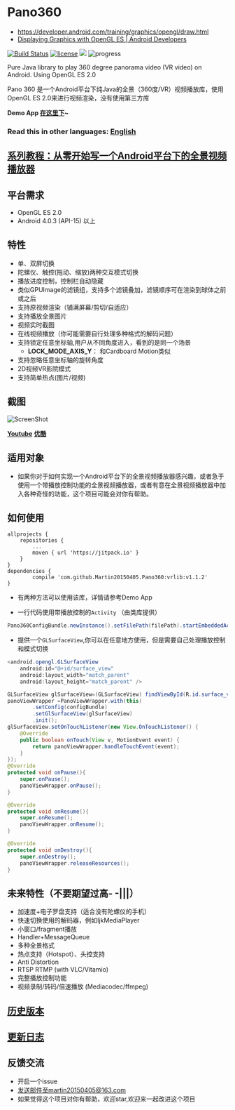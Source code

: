 # Pano360

- https://developer.android.com/training/graphics/opengl/draw.html
- [Displaying Graphics with OpenGL ES | Android Developers](https://developer.android.com/training/graphics/opengl/index.html)


[![Build Status](https://travis-ci.org/Martin20150405/Pano360.svg?branch=master)](https://travis-ci.org/Martin20150405/Pano360) [![license](https://img.shields.io/github/license/mashape/apistatus.svg)](LECENSE) [![](https://jitpack.io/v/Martin20150405/Pano360.svg)](https://jitpack.io/#Martin20150405/Pano360)  ![progress](http://progressed.io/bar/62?title=Progress)

Pure Java library to play 360 degree panorama video (VR video) on Android. Using OpenGL ES 2.0 
  
Pano 360 是一个Android平台下纯Java的全景（360度/VR）视频播放库，使用OpenGL ES 2.0来进行视频渲染，没有使用第三方库

**Demo App [在这里下](https://raw.githubusercontent.com/Martin20150405/Pano360/master/pano360demo/pano360demo-release.apk)~**

### Read this in other languages: [English](README.en.md)

## [系列教程：从零开始写一个Android平台下的全景视频播放器](http://blog.csdn.net/Martin20150405/article/details/53149578)


## 平台需求
* OpenGL ES 2.0 
* Android 4.0.3 (API-15) 以上

## 特性
* 单、双屏切换
* 陀螺仪、触控(拖动、缩放)两种交互模式切换
* 播放进度控制，控制栏自动隐藏
* 类似GPUImage的滤镜组，支持多个滤镜叠加，滤镜顺序可在渲染到球体之前或之后
* 支持原视频渲染（铺满屏幕/剪切/自适应）
* 支持播放全景图片
* 视频实时截图
* 在线视频播放（你可能需要自行处理多种格式的解码问题）
* 支持锁定任意坐标轴,用户从不同角度进入，看到的是同一个场景
    * **LOCK_MODE_AXIS_Y**： 和Cardboard Motion类似
* 支持忽略任意坐标轴的旋转角度
* 2D视频VR影院模式 
* 支持简单热点(图片/视频)
	
## 截图
![ScreenShot](https://github.com/Martin20150405/Pano360/blob/master/screenshots/player_screen.png)

[**Youtube**](https://youtu.be/kTJfI_dRLUk)
[**优酷**](http://v.youku.com/v_show/id_XMjY4ODI4OTM3Mg==?spm=a2h3j.8428770.3416059.1)

## 适用对象
*  如果你对于如何实现一个Android平台下的全景视频播放器感兴趣，或者急于使用一个带播放控制功能的全景视频播放器，或者有意在全景视频播放器中加入各种奇怪的功能，这个项目可能会对你有帮助。

## 如何使用
	allprojects {
		repositories {
			...
			maven { url 'https://jitpack.io' }
		}
	}
	dependencies {
	        compile 'com.github.Martin20150405.Pano360:vrlib:v1.1.2'
	}
	
* 有两种方法可以使用该库，详情请参考Demo App  

* 一行代码使用带播放控制的`Activity`  （由类库提供）
```java
Pano360ConfigBundle.newInstance().setFilePath(filePath).startEmbeddedActivity(this);
```

* 提供一个`GLSurfaceView`,你可以在任意地方使用，但是需要自己处理播放控制和模式切换
```java
<android.opengl.GLSurfaceView
    android:id="@+id/surface_view"
    android:layout_width="match_parent"
    android:layout_height="match_parent" />
```
```java
GLSurfaceView glSurfaceView=(GLSurfaceView) findViewById(R.id.surface_view);
panoViewWrapper =PanoViewWrapper.with(this)
		.setConfig(configBundle)
		.setGlSurfaceView(glSurfaceView)
		.init();
glSurfaceView.setOnTouchListener(new View.OnTouchListener() {
	@Override
	public boolean onTouch(View v, MotionEvent event) {
		return panoViewWrapper.handleTouchEvent(event);
	}
});
@Override
protected void onPause(){
	super.onPause();
	panoViewWrapper.onPause();
}

@Override
protected void onResume(){
	super.onResume();
	panoViewWrapper.onResume();
}

@Override
protected void onDestroy(){
	super.onDestroy();
	panoViewWrapper.releaseResources();
}
```

## 未来特性（不要期望过高- -|||）
* 加速度+电子罗盘支持（适合没有陀螺仪的手机）
* 快速切换使用的解码器，例如IjkMediaPlayer
* 小窗口/fragment播放
* Handler+MessageQueue
* 多种全景格式
* 热点支持（Hotspot）、头控支持
* Anti Distortion
* RTSP RTMP (with VLC/Vitamio)
* 完整播放控制功能
* 视频录制/转码/倍速播放 (Mediacodec/ffmpeg)

## [历史版本](https://github.com/Martin20150405/Pano360/releases)

## [更新日志](https://github.com/Martin20150405/Pano360/wiki/ChangeLog)



## 反馈交流

* 开启一个issue
* 发送邮件至martin20150405@163.com
* 如果觉得这个项目对你有帮助，欢迎star,欢迎来一起改进这个项目

